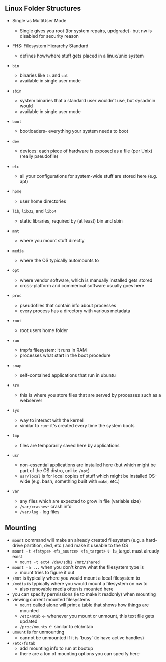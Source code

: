 ## Linux Folder Structures
- Single vs MultiUser Mode
  - Single gives you root (for system repairs, updgrade)- but nw is disabled for security reason
- FHS: Filesystem Hierarchy Standard
  - defines how/where stuff gets placed in a linux/unix system
- `bin`
  - binaries like `ls` and `cat`
  - available in single user mode
- `sbin`
  - system binaries that a standard user wouldn't use, but sysadmin would
  - available in single user mode 
- `boot`
  - bootloaders- everything your system needs to boot
- `dev`
  - devices: each piece of hardware is exposed as a file (per Unix) (really pseudofile)
- `etc`
  - all your configurations for system-wide stuff are stored here (e.g. apt)
- `home`
  - user home directories
  
- `lib`, `lib32`, and `lib64`
  - static libraries, required by (at least) bin and sbin
- `mnt`
  - where you mount stuff directly
- `media`
  - where the OS typically automounts to
- `opt`
  - where vendor software, which is manually installed gets stored
  - cross-platform and commerical software usually goes here
- `proc`
  - pseudofiles that contain info about processes
  - every process has a directory with various metadata
- `root`
  - root users home folder
- `run`
  - tmpfs filesystem: it runs in RAM
  - processes what start in the boot procedure
- `snap`
  - self-contained applications that run in ubuntu
- `srv`
  - this is where you store files that are served by processes such as a webserver
- `sys`
  - way to interact with the kernel
  - similar to `run`- it's created every time the system boots
- `tmp`
  - files are temporarily saved here by applications
- `usr`
  - non-essential applications are installed here (but which might be part of the OS distro, unlike `/opt`)
  - `usr/local` is for local copies of stuff which might be installed OS-wide (e.g. bash, something built with `make`, etc.)
- `var`
  - any files which are expected to grow in file (variable size)
  - `/var/crashes`- crash info
  - `/var/log` - log files


## Mounting
- `mount` command will make an already created filesystem (e.g. a hard-drive partition, dvd, etc.) and make it useable to the OS
- `mount -t <fstype> <fs_source> <fs_target>`  <- fs_target must already exist
  - `mount -t ext4 /dev/sdb1 /mnt/shared`
- `mount -a ...` when you don't know what the filesystem type is
  - mount tries to figure it out
- `/mnt` is typically where you would mount a local filesystem to
- `/media` is typically where you would mount a filesystem on nw to
  - also removable media often is mounted here
- you can specify permissions (ie to make it readonly) when mounting
- viewing current mounted filesystems
  - `mount` called alone will print a table that shows how things are mounted
  - `/etc/mtab` <- whenever you mount or unmount, this text file gets updated
  - `/proc/mounts` <- similar to etc/mtab
- `umount` is for unmounting
  - cannot be unmounted if it is 'busy' (ie have active handles)
- `/etc/fstab`
  - add mounting info to run at bootup
  - there are a ton of mounting options you can specify here
